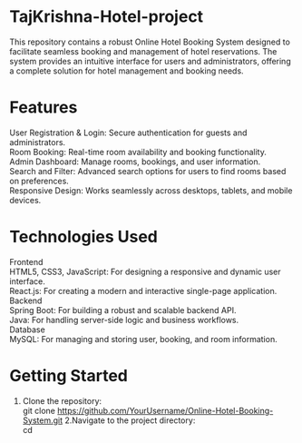 # TajKrishna-Hotel-project
This repository contains a robust Online Hotel Booking System designed to facilitate seamless booking and management of hotel reservations. The system provides an intuitive interface for users and administrators, offering a complete solution for hotel management and booking needs.
# Features
User Registration & Login: Secure authentication for guests and administrators.  
Room Booking: Real-time room availability and booking functionality.  
Admin Dashboard: Manage rooms, bookings, and user information.  
Search and Filter: Advanced search options for users to find rooms based on preferences.  
Responsive Design: Works seamlessly across desktops, tablets, and mobile devices.  
# Technologies Used  
Frontend  
    HTML5, CSS3, JavaScript: For designing a responsive and dynamic user interface.    
    React.js: For creating a modern and interactive single-page application.        
Backend        
    Spring Boot: For building a robust and scalable backend API.    
    Java: For handling server-side logic and business workflows.        
Database    
MySQL: For managing and storing user, booking, and room information.
# Getting Started    
1. Clone the repository:    
git clone https://github.com/YourUsername/Online-Hotel-Booking-System.git 
2.Navigate to the project directory:    
cd 

